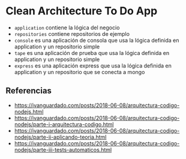 # Clean Architecture To Do App

- `application` contiene la lógica del negocio
- `repositories` contiene repositorios de ejemplo
- `console` es una aplicación de consola que usa la lógica definida en application y un repositorio simple
- `tape` es una aplicación de prueba que usa la lógica definida en application y un repositorio simple
- `express` es una aplicación express que usa la lógica definida en application y un repositorio que se conecta a mongo


## Referencias
- https://ivanguardado.com/posts/2018-06-08/arquitectura-codigo-nodejs.html
- https://ivanguardado.com/posts/2018-06-08/arquitectura-codigo-nodejs/parte-i-arquitectura-codigo.html
- https://ivanguardado.com/posts/2018-06-08/arquitectura-codigo-nodejs/parte-ii-aplicando-teoria.html
- https://ivanguardado.com/posts/2018-06-08/arquitectura-codigo-nodejs/parte-iii-tests-automaticos.html